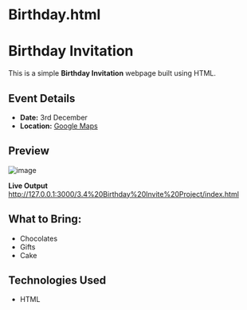# Birthday.html
# Birthday Invitation 

This is a simple **Birthday Invitation** webpage built using HTML.

## Event Details
- **Date:** 3rd December
- **Location:** [Google Maps](https://www.google.com/maps/@35.7040744,139.5577317,3a,75y,289.6h,87.01t,0.72r/data=!3m6!1e1!3m4!1sgT28ssf0BB2LxZ63JNcL1w!2e0!7i13312!8i6656)

## Preview

![image](https://github.com/user-attachments/assets/368c8e95-b136-44f8-af14-65ac6a06e846)


**Live Output**
http://127.0.0.1:3000/3.4%20Birthday%20Invite%20Project/index.html

## What to Bring:
- Chocolates  
-  Gifts  
- Cake  

##  Technologies Used
- HTML



